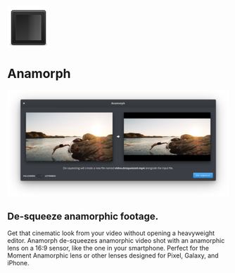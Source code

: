 ![Anamorph icon](data/icons/48.svg)

# Anamorph

![Screenshot](data/screenshot.png)

## De-squeeze anamorphic footage.

Get that cinematic look from your video without opening a heavyweight editor. Anamorph de-squeezes anamorphic video shot with an anamorphic lens on a 16:9 sensor, like the one in your smartphone. Perfect for the Moment Anamorphic lens or other lenses designed for Pixel, Galaxy, and iPhone.
